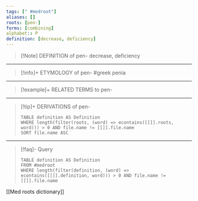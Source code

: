 ```yaml
---
tags: [" #medroot"]
aliases: []
roots: [pen-]
forms: [combining]
alphabet:: P
definition: [decrease, deficiency]
---
```

>[!Note] DEFINITION of pen-
>decrease, deficiency
_____
>[!info]+ ETYMOLOGY of pen-
>#greek penia
_____
>[!example]+ RELATED TERMS to pen-
>
_____
>[!tip]+ DERIVATIONS of pen-
>```dataview
>TABLE definition AS Definition 
>WHERE length(filter(roots, (word) => econtains([[]].roots, word))) > 0 AND file.name != [[]].file.name
>SORT file.name ASC
>```
___
>[!faq]- Query
>```dataview
>TABLE definition AS Definition
>FROM #medroot
>WHERE length(filter(definition, (word) => econtains([[]].definition, word))) > 0 AND file.name != [[]].file.name
>```

[[Med roots dictionary]]